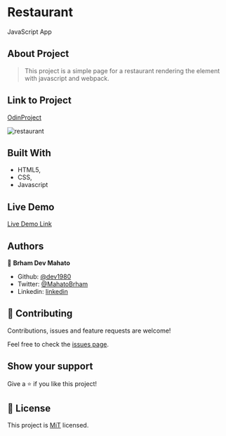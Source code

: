 # Restaurant
JavaScript App

## About Project

>This project is a simple page for a restaurant rendering the element with
 javascript and webpack.

## Link to Project

[OdinProject](https://www.theodinproject.com/courses/javascript/lessons/tic-tac-toe-javascript)

![restaurant]()

## Built With

-   HTML5,
-   CSS,
-   Javascript

## Live Demo

[Live Demo Link]()

## Authors

👤 **Brham Dev Mahato**

-   Github: [@dev1980](https://github.com/dev1980)
-   Twitter: [@MahatoBrham](https://twitter.com/MahatoBrham)
-   Linkedin: [linkedin](https://www.linkedin.com/in/dev1980/)
## 🤝 Contributing

Contributions, issues and feature requests are welcome!

Feel free to check the [issues page]().

## Show your support

Give a ⭐️ if you like this project!

## 📝 License

This project is [MiT](https://opensource.org/licenses/MIT) licensed.

